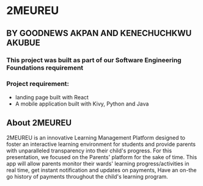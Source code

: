 # 2MEUREU
## BY GOODNEWS AKPAN AND KENECHUCHKWU AKUBUE
### This project was built as part of our Software Engineering Foundations requirement
### Project requirement:
- landing page built with React
- A mobile application built with Kivy, Python and Java
## About 2MEUREU
2MEUREU is an innovative Learning Management Platform designed to foster an interactive learning environment for students and provide parents with unparalleled transparency into their child's progress.
For this presentation, we focused on the Parents' platform for the sake of time. This app will allow parents monitor their wards' learning progress/activities in real time, get instant notification and updates on payments, Have an on-the go history of payments throughout the child's learning program.
  
